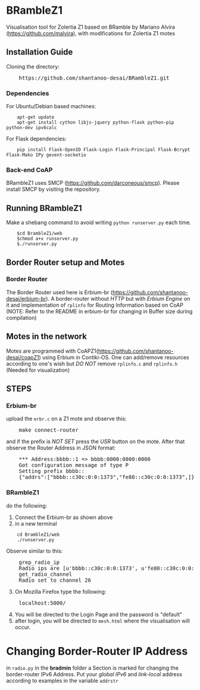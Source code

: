 # BRambleZ1
Visualisation tool for Zolertia Z1 based on BRamble by Mariano Alvira (https://github.com/malvira), with modifications for Zolertia Z1 motes
## Installation Guide
Cloning the directory:
<pre>
	https://github.com/shantanoo-desai/BRambleZ1.git
</pre>
### Dependencies
For Ubuntu/Debian based machines:
```
	apt-get update
	apt-get install cython libjs-jquery python-flask python-pip python-dev ipv6calc
```
For Flask dependencies:
```
	pip install Flask-OpenID Flask-Login Flask-Principal Flask-Bcrypt Flask-Mako IPy gevent-socketio
```
### Back-end CoAP
BRambleZ1 uses SMCP (https://github.com/darconeous/smcp). Please install SMCP by visiting the repository.

## Running BRambleZ1
Make a shebang command to avoid writing `python runserver.py` each time.
```
	$cd BrambleZ1/web
	$chmod a+x runserver.py
	$./runserver.py

```
## Border Router setup and Motes
### Border Router
The Border Router used here is Erbium-br (https://github.com/shantanoo-desai/erbium-br). A border-router without *HTTP* but with
*Erbium Engine* on it and implementation of `rplinfo` for Routing Information based on CoAP (NOTE: Refer to the README in erbium-br for changing in Buffer size during compilation)
## Motes in the network
Motes are programmed with CoAPZ1(https://github.com/shantanoo-desai/coapZ1)  using Erbium in Contiki-OS. One can add/remove resources according to one's wish but _DO NOT_ remove `rplinfo.c` and `rplinfo.h` (Needed for visualization)

## STEPS
### Erbium-br
upload the `erbr.c` on a Z1 mote and observe this:
<pre>
	make connect-router
</pre>
and if the prefix is _NOT SET_ press the *USR* button on the mote. After that observe the Router Address in JSON format:
<pre>
	*** Address:bbbb::1 => bbbb:0000:0000:0000
	Got configuration message of type P
	Setting prefix bbbb::
	{"addrs":["bbbb::c30c:0:0:1373","fe80::c30c:0:0:1373",]}
</pre>
### BRambleZ1
do the following:
1. Connect the Erbium-br as shown above
2. in a new terminal 
```
	cd BrambleZ1/web
	./runserver.py
```
Observe similar to this:
<pre>
	grep_radio_ip
	Radio ips are [u'bbbb::c30c:0:0:1373', u'fe80::c30c:0:0:1373']
	get_radio_channel
	Radio set to channel 26
</pre>
3. On Mozilla Firefox type the following:
<pre>
	localhost:5000/
</pre>
4. You will be directed to the Login Page and the password is "default"
5. after login, you will be directed to `mesh.html` where the visualisation will occur.


# Changing Border-Router IP Address
in `radio.py` in the **bradmin** folder a Section is marked for changing the border-router IPv6 Address. 
Put your _global IPv6_ and _link-local_ address according to examples in the variable `addrstr`

